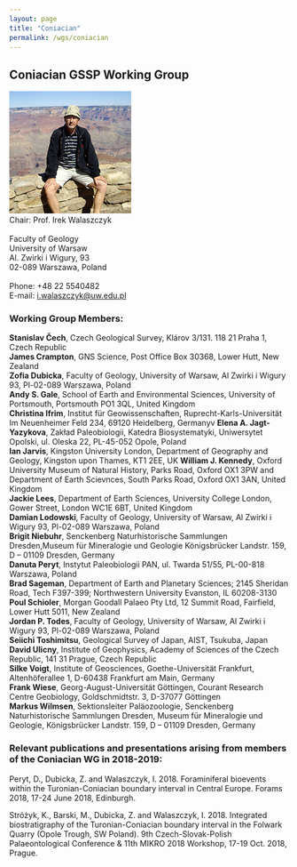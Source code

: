 ```yaml
---
layout: page
title: "Coniacian"
permalink: /wgs/coniacian
---
```

## Coniacian GSSP Working Group

<div class="person-grid">
    <div class="person">
        <div>
            <img src="/images/person-walaszczyk.jpg" alt="" />
        </div>
        <div class="contact-details">
            Chair: Prof. Irek Walaszczyk<br />
            <br />
            Faculty of Geology<br />
            University of Warsaw<br />
            Al. Zwirki i Wigury, 93<br />
            02-089 Warszawa, Poland<br />
            <br />
            Phone: +48 22 5540482<br />
            E-mail: <a href="i.walaszczyk@uw.edu.pl<br /> ">i.walaszczyk@uw.edu.pl<br /> </a>
        </div>
    </div>
</div>

### Working Group Members:

**Stanislav Čech**, Czech Geological Survey, Klárov 3/131. 118 21 Praha 1, Czech Republic  
**James Crampton**, GNS Science, Post Office Box 30368, Lower Hutt, New Zealand  
**Zofia Dubicka**, Faculty of Geology, University of Warsaw, Al Zwirki i Wigury 93, Pl-02-089 Warszawa, Poland  
**Andy S. Gale**, School of Earth and Environmental Sciences, University of Portsmouth, Portsmouth PO1 3QL, United Kingdom  
**Christina Ifrim**, Institut für Geowissenschaften, Ruprecht-Karls-Universität Im Neuenheimer Feld 234, 69120 Heidelberg, Germanyv
**Elena A. Jagt-Yazykova**, Zakład Paleobiologii, Katedra Biosystematyki, Uniwersytet Opolski, ul. Oleska 22, PL-45-052 Opole, Poland  
**Ian Jarvis**, Kingston University London, Department of Geography and Geology, Kingston upon Thames, KT1 2EE, UK
**William J. Kennedy**, Oxford University Museum of Natural History, Parks Road, Oxford OX1 3PW and Department of Earth Scievnces, South Parks Road, Oxford OX1 3AN, United Kingdom  
**Jackie Lees**, Department of Earth Sciences, University College London, Gower Street, London WC1E 6BT, United Kingdom  
**Damian Lodowski**, Faculty of Geology, University of Warsaw, Al Zwirki i Wigury 93, Pl-02-089 Warszawa, Poland  
**Brigit Niebuhr**, Senckenberg Naturhistorische Sammlungen Dresden,Museum für Mineralogie und Geologie Königsbrücker Landstr. 159, D – 01109 Dresden, Germany  
**Danuta Peryt**, Instytut Paleobiologii PAN, ul. Twarda 51/55, PL-00-818 Warszawa, Poland  
**Brad Sageman**, Department of Earth and Planetary Sciences; 2145 Sheridan Road, Tech F397-399; Northwestern University Evanston, IL 60208-3130  
**Poul Schioler**, Morgan Goodall Palaeo Pty Ltd, 12 Summit Road, Fairfield, Lower Hutt 5011, New Zealand  
**Jordan P. Todes**, Faculty of Geology, University of Warsaw, Al Zwirki i Wigury 93, Pl-02-089 Warszawa, Poland  
**Seiichi Toshimitsu**, Geological Survey of Japan, AIST, Tsukuba, Japan  
**David Ulicny**, Institute of Geophysics, Academy of Sciences of the Czech Republic, 141 31 Prague, Czech Republic  
**Silke Voigt**, Institute of Geosciences, Goethe-Universität Frankfurt, Altenhöferallee 1, D-60438 Frankfurt am Main, Germany  
**Frank Wiese**, Georg-August-Universität Göttingen, Courant Research Centre Geobiology, Goldschmidtstr. 3, D-37077 Göttingen  
**Markus Wilmsen**, Sektionsleiter Paläozoologie, Senckenberg Naturhistorische Sammlungen Dresden, Museum für Mineralogie und Geologie, Königsbrücker Landstr. 159, D – 01109 Dresden, Germany  

### Relevant publications and presentations arising from members of the Coniacian WG in 2018-2019:

Peryt, D., Dubicka, Z. and Walaszczyk, I. 2018. Foraminiferal bioevents within the Turonian-Coniacian boundary interval in Central Europe. Forams 2018, 17-24 June 2018, Edinburgh.

Stróżyk, K., Barski, M., Dubicka, Z. and Walaszczyk, I. 2018. Integrated biostratigraphy of the Turonian-Coniacian boundary interval in the Folwark Quarry (Opole Trough, SW Poland). 9th Czech-Slovak-Polish Palaeontological Conference & 11th MIKRO 2018 Workshop, 17-19 Oct. 2018, Prague.

